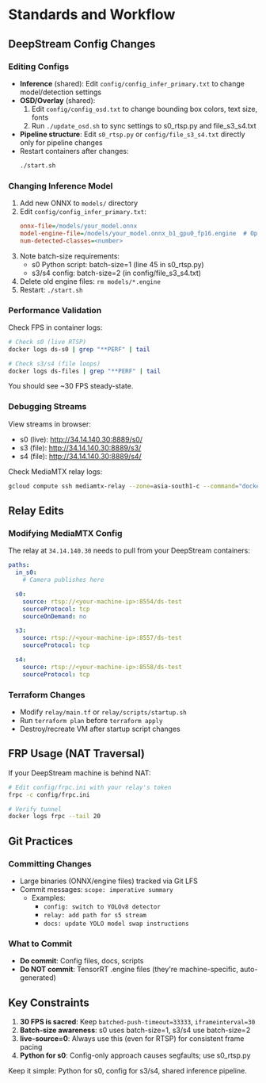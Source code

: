 # Standards and Workflow

## DeepStream Config Changes

### Editing Configs
- **Inference** (shared): Edit `config/config_infer_primary.txt` to change model/detection settings
- **OSD/Overlay** (shared):
  1. Edit `config/config_osd.txt` to change bounding box colors, text size, fonts
  2. Run `./update_osd.sh` to sync settings to s0_rtsp.py and file_s3_s4.txt
- **Pipeline structure**: Edit `s0_rtsp.py` or `config/file_s3_s4.txt` directly only for pipeline changes
- Restart containers after changes:
  ```bash
  ./start.sh
  ```

### Changing Inference Model
1. Add new ONNX to `models/` directory
2. Edit `config/config_infer_primary.txt`:
   ```ini
   onnx-file=/models/your_model.onnx
   model-engine-file=/models/your_model.onnx_b1_gpu0_fp16.engine  # Optional, auto-generates if omitted
   num-detected-classes=<number>
   ```
3. Note batch-size requirements:
   - s0 Python script: batch-size=1 (line 45 in s0_rtsp.py)
   - s3/s4 config: batch-size=2 (in config/file_s3_s4.txt)
4. Delete old engine files: `rm models/*.engine`
5. Restart: `./start.sh`

### Performance Validation
Check FPS in container logs:
```bash
# Check s0 (live RTSP)
docker logs ds-s0 | grep "**PERF" | tail

# Check s3/s4 (file loops)
docker logs ds-files | grep "**PERF" | tail
```

You should see ~30 FPS steady-state.

### Debugging Streams
View streams in browser:
- s0 (live): http://34.14.140.30:8889/s0/
- s3 (file): http://34.14.140.30:8889/s3/
- s4 (file): http://34.14.140.30:8889/s4/

Check MediaMTX relay logs:
```bash
gcloud compute ssh mediamtx-relay --zone=asia-south1-c --command="docker logs mediamtx --tail 50"
```

## Relay Edits

### Modifying MediaMTX Config
The relay at `34.14.140.30` needs to pull from your DeepStream containers:

```yaml
paths:
  in_s0:
    # Camera publishes here

  s0:
    source: rtsp://<your-machine-ip>:8554/ds-test
    sourceProtocol: tcp
    sourceOnDemand: no

  s3:
    source: rtsp://<your-machine-ip>:8557/ds-test
    sourceProtocol: tcp

  s4:
    source: rtsp://<your-machine-ip>:8558/ds-test
    sourceProtocol: tcp
```

### Terraform Changes
- Modify `relay/main.tf` or `relay/scripts/startup.sh`
- Run `terraform plan` before `terraform apply`
- Destroy/recreate VM after startup script changes

## FRP Usage (NAT Traversal)

If your DeepStream machine is behind NAT:
```bash
# Edit config/frpc.ini with your relay's token
frpc -c config/frpc.ini

# Verify tunnel
docker logs frpc --tail 20
```

## Git Practices

### Committing Changes
- Large binaries (ONNX/engine files) tracked via Git LFS
- Commit messages: `scope: imperative summary`
  - Examples:
    - `config: switch to YOLOv8 detector`
    - `relay: add path for s5 stream`
    - `docs: update YOLO model swap instructions`

### What to Commit
- **Do commit**: Config files, docs, scripts
- **Do NOT commit**: TensorRT .engine files (they're machine-specific, auto-generated)

## Key Constraints

1. **30 FPS is sacred**: Keep `batched-push-timeout=33333`, `iframeinterval=30`
2. **Batch-size awareness**: s0 uses batch-size=1, s3/s4 use batch-size=2
3. **live-source=0**: Always use this (even for RTSP) for consistent frame pacing
4. **Python for s0**: Config-only approach causes segfaults; use s0_rtsp.py

Keep it simple: Python for s0, config for s3/s4, shared inference pipeline.
